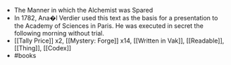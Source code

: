 - The Manner in which the Alchemist was Spared
- In 1782, Ana�l Verdier used this text as the basis for a presentation to the Academy of Sciences in Paris. He was executed in secret the following morning without trial.
- [[Tally Price]] x2, [[Mystery: Forge]] x14, [[Written in Vak]], [[Readable]], [[Thing]], [[Codex]]
- #books